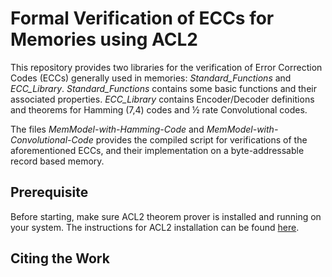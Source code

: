 # Formal Verification of ECCs for Memories using ACL2

This repository provides two libraries for the verification of Error Correction Codes (ECCs) generally used in memories: *Standard_Functions* and *ECC_Library*. *Standard_Functions* contains some basic functions and their associated properties. *ECC_Library* contains Encoder/Decoder definitions and theorems for Hamming (7,4) codes and ½ rate Convolutional codes.

The files *MemModel-with-Hamming-Code* and *MemModel-with-Convolutional-Code* provides the compiled script for verifications of the aforementioned ECCs, and their implementation on a byte-addressable record based memory.

## Prerequisite

Before starting, make sure ACL2 theorem prover is installed and running on your system. The instructions for ACL2 installation can be found [here](http://www.cs.utexas.edu/users/moore/acl2/v8-0/HTML/installation/installation.html).

## Citing the Work

